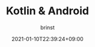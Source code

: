 ---
aliases : ["posts","articles","blog","showcase","docs"]
title : "Kotlin & Android"
author : "brinst"
tags : ["index"]
description : "Kotlin & Android Study"
date: 2021-01-10T22:39:24+09:00
weight : 2
---